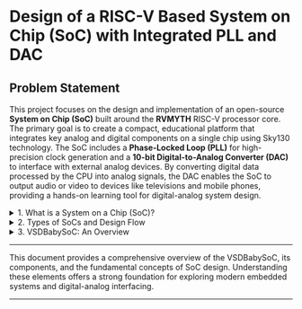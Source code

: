 # Design of a RISC-V Based System on Chip (SoC) with Integrated PLL and DAC

## Problem Statement
This project focuses on the design and implementation of an open-source **System on Chip (SoC)** built around the **RVMYTH** RISC-V processor core. The primary goal is to create a compact, educational platform that integrates key analog and digital components on a single chip using Sky130 technology. The SoC includes a **Phase-Locked Loop (PLL)** for high-precision clock generation and a **10-bit Digital-to-Analog Converter (DAC)** to interface with external analog devices. By converting digital data processed by the CPU into analog signals, the DAC enables the SoC to output audio or video to devices like televisions and mobile phones, providing a hands-on learning tool for digital-analog system design.

<details>
<summary>1. What is a System on a Chip (SoC)?</summary>

A **System on a Chip (SoC)** is an integrated circuit that combines all major components of a computer or electronic system onto a single chip. This consolidation makes SoCs ideal for compact, power-sensitive devices like smartphones, smartwatches, and IoT gadgets.

### Core Components of an SoC

1.  **Central Processing Unit (CPU)**: The primary processing unit that executes instructions and performs calculations. It acts as the "brain" of the SoC.
2.  **Memory**: Includes **RAM** for temporary data storage and **ROM** or **Flash** for permanent storage of the operating system and user data.
3.  **Graphics Processing Unit (GPU)**: A specialized processor designed to handle graphics rendering for displaying images, videos, and animations.
4.  **Digital Signal Processor (DSP)**: Optimized for processing real-world signals, such as audio from a microphone or video from a camera.
5.  **I/O Ports (Input/Output)**: Interfaces like USB, HDMI, and GPIO that connect the SoC to external devices and peripherals.
6.  **Power Management Unit**: Manages power consumption across the chip to optimize battery life and thermal performance.
7.  **Connectivity Modules**: Often includes built-in modules for Wi-Fi, Bluetooth, and cellular communication.

### Advantages of SoCs

* **Compact Size**: Integrating all components on one chip saves significant space, enabling smaller and thinner devices.
* **Power Efficiency**: Shorter communication paths between components reduce power consumption, which is crucial for battery-powered devices.
* **Higher Performance**: On-chip communication is much faster than communication between separate chips, leading to improved overall performance.
* **Cost-Effectiveness**: Manufacturing a single chip is generally cheaper than producing and assembling multiple individual components.
* **Increased Reliability**: With fewer separate parts and connections, there are fewer potential points of failure.

![Apple-M1-Architecture-1024x475](https://github.com/user-attachments/assets/a3428bc5-1ddd-4bdc-b3a6-10a74205c8d8)

</details>

<details>
<summary>2. Types of SoCs and Design Flow</summary>

### Types of SoCs

* **Microcontroller-based SoC**: Built around a microcontroller, these are designed for specific control-oriented tasks. They are low-power and commonly found in embedded systems like home appliances, automotive controls, and IoT sensors.
* **Microprocessor-based SoC**: Centered around a more powerful microprocessor capable of running a full operating system like Android or iOS. These are used in complex devices such as smartphones, tablets, and smart TVs.
* **Application-Specific SoC (ASIC-based)**: Custom-designed to perform a single, highly specialized function with maximum efficiency. Examples include SoCs for high-end graphics cards, network switches, and cryptocurrency mining hardware.

### SoC Design Flow

The process of designing an SoC is a complex, multi-stage workflow that transforms a high-level concept into a physical chip. It typically involves system-level design, RTL coding, verification, synthesis, and physical layout.

![img_61d89021d8d47 copy](https://github.com/user-attachments/assets/54b5e8f9-f03d-4b53-a535-859360589119)

</details>

<details>
<summary>3. VSDBabySoC: An Overview</summary>

The **VSDBabySoC** is a minimal SoC designed for educational purposes, integrating three open-source IP cores to test their interoperability and calibrate analog functionality. It features the **RVMYTH** RISC-V processor, an 8x **Phase-Locked Loop (PLL)**, and a 10-bit **Digital-to-Analog Converter (DAC)**.

### Operational Flow

1.  **Clock Generation**: The PLL receives an input clock and generates a stable, higher-frequency clock signal that synchronizes all operations within the SoC, ensuring reliable timing for both the processor and the DAC.
2.  **Data Processing**: The RVMYTH processor executes instructions to process data. For this project, it cycles through a set of digital values stored in its `r17` register, preparing them for conversion.
3.  **Analog Conversion**: The 10-bit DAC takes the digital values from the RVMYTH processor and converts them into a continuous analog signal. This analog output can then be used to drive external devices like speakers or displays.

![333622249-04238eab-4d48-4d57-9061-f8b660a83d6e](https://github.com/user-attachments/assets/38253bb7-b658-496d-a043-15402219e089)

### Key Components

* **RVMYTH**: A simple, customizable RISC-V based CPU core that serves as the processing unit of the SoC.
* **Phase-Locked Loop (PLL)**: A control system that generates a precise and stable output clock signal by locking its phase to a reference input signal. PLLs are essential for clock multiplication, jitter reduction, and frequency synthesis in modern electronics.
* **Digital-to-Analog Converter (DAC)**: A component that converts digital binary data into an analog voltage or current. In this project, a 10-bit DAC is used to interface with the analog world.

## In-Depth: Phase-Locked Loop (PLL)

A **Phase-Locked Loop (PLL)** is a feedback control system that generates an output signal with a phase that is locked to the phase of an input or "reference" signal.

#### PLL Block Diagram
A PLL is composed of three main parts:
* **Phase Detector**: Compares the phase of the input signal with the phase of the oscillator's output signal and produces an error voltage based on the difference.
* **Loop Filter**: A low-pass filter that smooths the error voltage from the phase detector to generate a stable control voltage.
* **Voltage-Controlled Oscillator (VCO)**: An oscillator whose output frequency is controlled by the voltage from the loop filter. The VCO adjusts its frequency to minimize the phase error.

![333810875-fd7730e9-a867-4ce3-bfc6-9453e3d8ad14](https://github.com/user-attachments/assets/217d602f-003d-4606-9bca-855a4832764c)

#### Why Use a PLL Instead of an Off-Chip Clock?
Using an external clock source for a complex chip is often impractical due to:
* **Clock Skew and Delay**: Distributing a clock signal across a large chip introduces delays, making it difficult to keep all components synchronized.
* **Jitter**: Off-chip clocks can have timing variations (jitter) that degrade performance and reliability.
* **Multiple Frequency Domains**: Different blocks on an SoC often require different clock frequencies (e.g., CPU at 200 MHz, peripherals at 100 MHz). A PLL can generate multiple frequencies from a single reference.
* **Crystal Inaccuracy**: External crystal oscillators have frequency errors (measured in parts per million or ppm) that can vary with temperature and age, affecting timing precision.

## In-Depth: Digital-to-Analog Converter (DAC)

A **Digital-to-Analog Converter (DAC)** translates digital data (a series of 0s and 1s) into a continuous analog signal. The VSDBabySoC uses a 10-bit DAC, meaning it accepts a 10-bit digital number and produces a corresponding analog voltage level.

#### Common DAC Architectures
* **Binary-Weighted Resistor DAC**: Uses a network of resistors with values weighted in powers of two. It is simple in concept but can be difficult to fabricate accurately for high-bit DACs.

![binary_weighted_resistors](https://github.com/user-attachments/assets/344e4ffd-7509-41e7-ac42-21a553b3db11)

* **R-2R Ladder DAC**: Employs a repeating ladder network of resistors with only two values (R and 2R). This design is easier to manufacture with high precision and is more scalable than the binary-weighted approach.

![comb99 gif copy](https://github.com/user-attachments/assets/5c15f424-1a94-4424-b019-a76c0ca0db43)

</details>

---

This document provides a comprehensive overview of the VSDBabySoC, its components, and the fundamental concepts of SoC design. Understanding these elements offers a strong foundation for exploring modern embedded systems and digital-analog interfacing.

---
